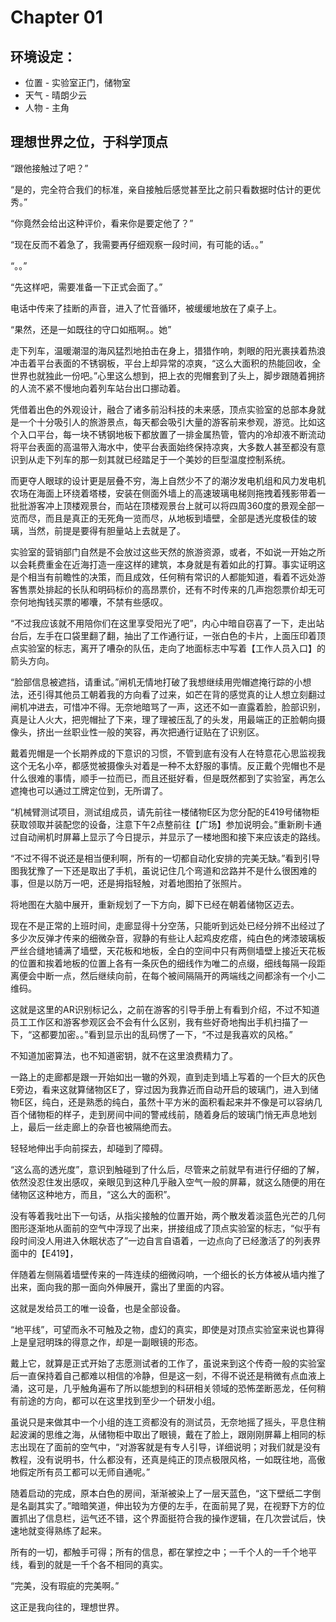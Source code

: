 # Chapter 01

## 环境设定：

* 位置 - 实验室正门，储物室
* 天气 - 晴朗少云
* 人物 - 主角

## 理想世界之位，于科学顶点

“跟他接触过了吧？”

“是的，完全符合我们的标准，亲自接触后感觉甚至比之前只看数据时估计的更优秀。”

“你竟然会给出这种评价，看来你是要定他了？”

“现在反而不着急了，我需要再仔细观察一段时间，有可能的话。。”

“。。”

“先这样吧，需要准备一下正式会面了。”

电话中传来了挂断的声音，进入了忙音循环，被缓缓地放在了桌子上。

“果然，还是一如既往的守口如瓶啊。。她”



走下列车，温暖潮湿的海风猛烈地拍击在身上，猎猎作响，刺眼的阳光裹挟着热浪冲击着平台表面的不锈钢板，平台上却异常的凉爽，“这么大面积的热能回收，全世界也就独此一份吧。”心里这么想到，把上衣的兜帽套到了头上，脚步跟随着拥挤的人流不紧不慢地向着列车站台出口挪动着。

凭借着出色的外观设计，融合了诸多前沿科技的未来感，顶点实验室的总部本身就是一个十分吸引人的旅游景点，每天都会吸引大量的游客前来参观，游览。比如这个入口平台，每一块不锈钢地板下都放置了一排金属热管，管内的冷却液不断流动将平台表面的高温带入海水中，使平台表面始终保持凉爽，大多数人甚至都没有意识到从走下列车的那一刻其就已经踏足于一个美妙的巨型温度控制系统。

而更夺人眼球的设计更是层叠不穷，海上自然少不了的潮汐发电机组和风力发电机农场在海面上环绕着塔楼，安装在侧面外墙上的高速玻璃电梯则拖拽着残影带着一批批游客冲上顶楼观景台，而站在顶楼观景台上就可以将四周360度的景观全部一览而尽，而且是真正的无死角一览而尽，从地板到墙壁，全部是透光度极佳的玻璃，当然，前提是要得有胆量站上去就是了。

实验室的营销部门自然是不会放过这些天然的旅游资源，或者，不如说一开始之所以会耗费重金在近海打造一座这样的建筑，本身就是有着如此的打算。事实证明这是个相当有前瞻性的决策，而且成效，任何稍有常识的人都能知道，看着不远处游客售票处排起的长队和明码标价的高昂票价，还有不时传来的几声抱怨票价却无可奈何地掏钱买票的嘟囔，不禁有些感叹。

“不过我应该就不用陪你们在这里享受阳光了吧”，内心中暗自窃喜了一下，走出站台后，左手在口袋里翻了翻，抽出了工作通行证，一张白色的卡片，上面压印着顶点实验室的标志，离开了嘈杂的队伍，走向了地面标志中写着【工作人员入口】的箭头方向。



“脸部信息被遮挡，请重试。”闸机无情地打破了我想继续用兜帽遮掩行踪的小想法，还引得其他员工朝着我的方向看了过来，如芒在背的感觉真的让人想立刻翻过闸机冲进去，可惜冲不得。无奈地暗骂了一声，这还不如一直露着脸，脸部识别，真是让人火大，把兜帽扯了下来，理了理被压乱了的头发，用最端正的正脸朝向摄像头，挤出一丝职业性一般的笑容，再次把通行证贴在了识别区。

戴着兜帽是一个长期养成的下意识的习惯，不管到底有没有人在特意花心思监视我这个无名小卒，都感觉被摄像头对着是一种不太舒服的事情。反正戴个兜帽也不是什么很难的事情，顺手一拉而已，而且还挺好看，但是既然都到了实验室，再怎么遮掩也可以通过工牌定位到，无所谓了。

“机械臂测试项目，测试组成员，请先前往一楼储物E区为您分配的E419号储物柜获取领取并装配您的设备，注意下午2点整前往【广场】参加说明会。”重新刷卡通过自动闸机时屏幕上显示了今日提示，并显示了一楼地图和接下来应该走的路线。

“不过不得不说还是相当便利啊，所有的一切都自动化安排的完美无缺。”看到引导图我犹豫了一下还是取出了手机，虽说记住几个弯道和岔路并不是什么很困难的事，但是以防万一吧，还是拇指轻触，对着地图拍了张照片。

将地图在大脑中展开，重新规划了一下方向，脚下已经在朝着储物区迈去。

现在不是正常的上班时间，走廊显得十分空荡，只能听到远处已经分辨不出经过了多少次反弹才传来的细微杂音，寂静的有些让人起鸡皮疙瘩，纯白色的烤漆玻璃板严丝合缝地铺满了墙壁，天花板和地板，全白的空间中只有两侧墙壁上接近天花板的位置和挨着地板的位置上各有一条灰色的细线作为唯二的点缀，细线每隔一段距离便会中断一点，然后继续向前，在每个被间隔隔开的两端线之间都涂有一个小二维码。

这就是这里的AR识别标记么，之前在游客的引导手册上有看到介绍，不过不知道员工工作区和游客参观区会不会有什么区别，我有些好奇地掏出手机扫描了一下，“这都要加密。。”看到显示出的乱码愣了一下，“不过是我喜欢的风格。”

不知道加密算法，也不知道密钥，就不在这里浪费精力了。

一路上的走廊都是跟一开始如出一辙的外观，直到走到墙上写着的一个巨大的灰色E旁边，看来这就算储物区E了，穿过因为我靠近而自动开启的玻璃门，进入到储物E区，纯白，还是熟悉的纯白，虽然十平方米的面积看起来并不像是可以容纳几百个储物柜的样子，走到房间中间的警戒线前，随着身后的玻璃门悄无声息地划上，最后一丝走廊上的杂音也被隔绝而去。

轻轻地伸出手向前探去，却碰到了障碍。

“这么高的透光度”，意识到触碰到了什么后，尽管来之前就早有进行仔细的了解，依然没忍住发出感叹，亲眼见到这种几乎融入空气一般的屏幕，就这么随便的用在储物区这种地方，而且，“这么大的面积”。

没有等着我吐出下一句话，从指尖接触的位置开始，两个散发着淡蓝色光芒的几何图形逐渐地从面前的空气中浮现了出来，拼接组成了顶点实验室的标志，“似乎有段时间没人用进入休眠状态了”一边自言自语着，一边点向了已经激活了的列表界面中的【E419】，

伴随着左侧隔着墙壁传来的一阵连续的细微闷响，一个细长的长方体被从墙内推了出来，面向我的那一面向外伸展开，露出了里面的内容。

这就是发给员工的唯一设备，也是全部设备。

“地平线”，可望而永不可触及之物，虚幻的真实，即使是对顶点实验室来说也算得上是皇冠明珠的得意之作，却是一副眼镜的形态。

戴上它，就算是正式开始了志愿测试者的工作了，虽说来到这个传奇一般的实验室后一直保持着自己都难以相信的冷静，但是这一刻，不得不说还是稍微有点血液上涌，这可是，几乎触角遍布了所以能想到的科研相关领域的恐怖垄断恶龙，任何稍有前途的方向，都可以在这里找到至少一个研发小组。

虽说只是来做其中一个小组的连工资都没有的测试员，无奈地摇了摇头，平息住稍起波澜的思维之海，从储物柜中取出了眼镜，戴在了脸上，跟刚刚屏幕上相同的标志出现在了面前的空气中，“对游客就是有专人引导，详细说明；对我们就是没有教程，没有说明书，什么都没有，还真是纯正的顶点极限风格，一如既往地，高傲地假定所有员工都可以无师自通呢。”

随着启动的完成，原本白色的房间，渐渐被染上了一层天蓝色，“这下壁纸二字倒是名副其实了。”暗暗笑道，伸出较为方便的左手，在面前晃了晃，在视野下方的位置抓出了信息栏，运气还不错，这个界面挺符合我的操作逻辑，在几次尝试后，快速地就变得熟练了起来。

所有的一切，都触手可得；所有的信息，都在掌控之中；一千个人的一千个地平线，看到的就是一千个各不相同的真实。

“完美，没有瑕疵的完美啊。”

这正是我向往的，理想世界。

